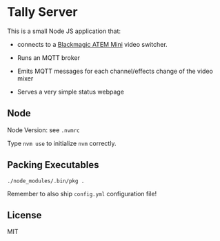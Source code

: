 # Tally Server

This is a small Node JS application that:

* connects to a
[Blackmagic ATEM Mini](https://www.blackmagicdesign.com/de/products/atemmini)
video switcher.

* Runs an MQTT broker
* Emits MQTT messages for each channel/effects change of the video mixer
* Serves a very simple status webpage

## Node

Node Version: see `.nvmrc`

Type `nvm use` to initialize `nvm` correctly.

## Packing Executables

```
./node_modules/.bin/pkg .
```

Remember to also ship `config.yml` configuration file!


## License

MIT
